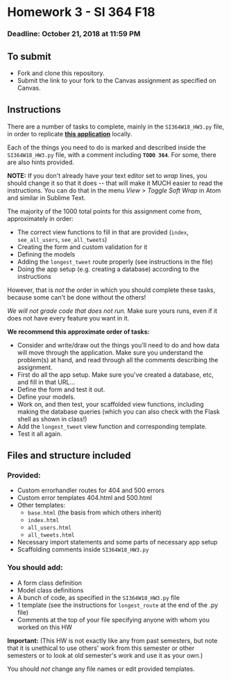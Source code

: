 # Homework 3 - SI 364 F18

### Deadline: October 21, 2018 at 11:59 PM

## To submit

* Fork and clone this repository.
* Submit the link to your fork to the Canvas assignment as specified on Canvas.

## Instructions

There are a number of tasks to complete, mainly in the `SI364W18_HW3.py` file, in order to replicate **[this application](http://sample364hw3.herokuapp.com/)** locally.

Each of the things you need to do is marked and described inside the `SI364W18_HW3.py` file, with a comment including **`TODO 364`**. For some, there are also hints provided.

**NOTE:** If you don't already have your text editor set to *wrap* lines, you should change it so that it does -- that will make it MUCH easier to read the instructions. You can do that in the menu *View > Toggle Soft Wrap* in Atom and similar in Sublime Text.

The majority of the 1000 total points for this assignment come from, approximately in order:

* The correct view functions to fill in that are provided (`index`, `see_all_users`, `see_all_tweets`)
* Creating the form and custom validation for it
* Defining the models
* Adding the `longest_tweet` route properly (see instructions in the file)
* Doing the app setup (e.g. creating a database) according to the instructions

However, that is *not* the order in which you should complete these tasks, because some can't be done without the others!

*We will not grade code that does not run.* Make sure yours runs, even if it does not have every feature you want in it.

**We recommend this approximate order of tasks:**

* Consider and write/draw out the things you'll need to do and how data will move through the application. Make sure you understand the problem(s) at hand, and read through all the comments describing the assignment.
* First do all the app setup. Make sure you've created a database, etc, and fill in that URL...
* Define the form and test it out.
* Define your models.
* Work on, and then test, your scaffolded view functions, including making the database queries (which you can also check with the Flask shell as shown in class!)
* Add the `longest_tweet` view function and corresponding template.
* Test it all again.


## Files and structure included

### Provided:

* Custom errorhandler routes for 404 and 500 errors
* Custom error templates 404.html and 500.html
* Other templates:
    * `base.html` (the basis from which others inherit)
    * `index.html`
    * `all_users.html`
    * `all_tweets.html`
* Necessary import statements and some parts of necessary app setup
* Scaffolding comments inside `SI364W18_HW3.py`

### You should add:

* A form class definition
* Model class definitions
* A bunch of code, as specified in the `SI364W18_HW3.py` file
* 1 template (see the instructions for `longest_route` at the end of the .py file)
* Comments at the top of your file specifying anyone with whom you worked on this HW

**Important:** (This HW is not exactly like any from past semesters, but note that it is unethical to use others' work from this semester or other semesters or to look at old semester's work and use it as your own.)

You should *not* change any file names or edit provided templates.

